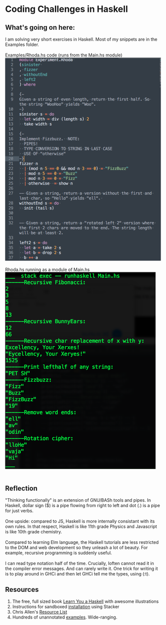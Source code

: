 # Coding Challenges in Haskell

## What's going on here:
I am solving very short exercises in Haskell.  Most of my snippets are in the Examples folder.<br><br>
Examples/Rhoda.hs code (runs from the Main.hs module)<br>
![screenshot of Rhoda Module code](https://github.com/atom-box/haskatchawan/blob/master/screenshots/rhoda-code.png)<br><br>
Rhoda.hs running as a module of Main.hs<br>
![screenshot of Rhoda code running](https://github.com/atom-box/haskatchawan/blob/master/screenshots/rhoda-running.png)<br><br>

## Reflection
 "Thinking functionally" is an extension of GNU/BASh tools and pipes.  In Haskell, dollar sign ($) is a pipe flowing from right to left and dot (.) is a pipe for just verbs.  <br><br>
One upside: compared to JS, Haskell is more internally consistant with its own rules. In that respect, Haskell is like 11th grade Physics and Javascript is like 10th grade chemistry. <br><br>Compared to learning Elm language, the Haskell tutorials are less restricted to the DOM and web development so they unleash a lot of beauty.  For example, recursive programming is suddenly useful.<br><br>
I can read type notation half of the time.  Crucially, Ioften cannot read it in the compiler error messages.  And can rarely write it.  One trick for writing it is to play around in GHCi and then let GHCi tell me the types, using (:t).


## Resources
1. The free, full sized book [Learn You a Haskell](http://learnyouahaskell.com/) with awesome illustrations
2. Instructions for sandboxed [installation](https://tech.fpcomplete.com/haskell/tutorial/stack-play) using Stacker
3. 	Chris Allen's [Resource List](https://github.com/bitemyapp/learnhaskell)
4. Hundreds of unannotated [examples](https://www.schoolofhaskell.com/school/to-infinity-and-beyond/pick-of-the-week/Simple%20examples).  Wide-ranging.


